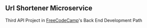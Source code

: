 ## Url Shortener Microservice

Third API Project in [FreeCodeCamp](https://www.freecodecamp.org/challenges/url-shortener-microservice)'s Back End Development Path
